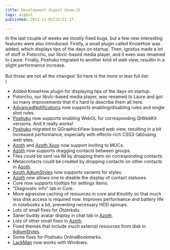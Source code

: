 ```yaml
---
title: Development digest &num;15
tags: digest
published: 2011-11-01T22:21:17

---
```


In the last couple of weeks we mostly fixed bugs, but a few new
interesting features were also introduced. Firstly, a small plugin
called KnowHow was added, which displays tips of the days on startup.
Then, Ignotus made a lot of stuff in Potorchu, our libvlc-based media
player, and it even was renamed to Laure. Finally, Poshuku migrated to
another kind of web view, resultin in a slight performance increase.\
\
But those are not all the changes! So here is the more or less full
list:\
\

-   Added KnowHow plugin for displaying tips of the days on startup.
-   Potorchu, our libvlc-based media player, was renamed to Laure and
    got so many improvements that it's hard to describe them all here.
-   [AdvancedNotifications](/plugins-advancednotifications) now supports
    enabling/disabling rules and single shot rules.
-   [Poshuku](/plugins-popishu) now supports enabling WebGL for
    corresponding QtWebKit versions. And it really works!
-   [Poshuku](/plugins-popishu) migrated to QGraphicsView-based web
    view, resulting in a bit increased performance, especially with
    effects-rich CSS3-(ab)using web sites.
-   [Azoth](/plugins-azoth) and [Azoth Xoox](/plugins-azoth-xoox) now
    support inviting to MUCs.
-   [Azoth](/plugins-azoth) now supports dragging contacts
    between groups.
-   Files could be sent via IM by dropping them on
    corresponding contacts.
-   Metacontacts could be created by dropping contacts on other contacts
    in [Azoth](/plugins-azoth).
-   [Azoth AdiumStyles](/plugins-azoth-adiumstyles) now supports
    variants for styles.
-   [Azoth](/plugins-azoth) now allows one to disable the display of
    contact statuses.
-   Core now supports tooltips for settings items.
-   "Diagnostic info" tab in Core.
-   More agressive caching of resources in core and Kinotify so that
    much less disk access is required now. Improves performance and
    battery life in notebooks a bit, preventing necessary HDD spinups.
-   Lots of small fixes for Otzerkalu.
-   Saner buddy avatar display in chat tab in [Azoth](/plugins-azoth).
-   Lots of other small fixes in [Azoth](/plugins-azoth).
-   Fixed themes that include much external resources from disk in
    [AdiumStyles](/plugins-azoth-adiumstyles).
-   Some fixes for Poshuku OnlineBookmarks.
-   [LackMan](/plugins-lackman) now works with Windows.